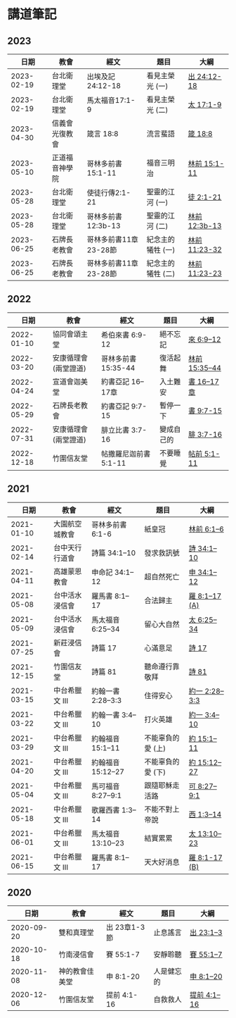 # 講道筆記


## 2023
日期 | 教會 | 經文 | 題目 | 大綱 
 ---- | ---- | -----| ---- | -------
 2023-02-19 | 台北衛理堂 | 出埃及記 24:12-18 | 看見主榮光 (一) | [出 24:12-18](Exo.24.12-18.md)
 2023-02-19 | 台北衛理堂 | 馬太福音17:1-9 | 看見主榮光 (二) | [太 17:1-9](Mat.17.1-9.md)
 2023-04-30 | 信義會光復教會 | 箴言 18:8 | 流言蜚語 | [箴 18:8](Pro.18.8.md)
 2023-05-10 | 正道福音神學院 | 哥林多前書 15:1-11 | 福音三明治 | [林前 15:1-11](1Co.15.1-11.md)
 2023-05-28 | 台北衛理堂 | 使徒行傳2:1-21 | 聖靈的江河 (一) | [徒 2:1-21](Act.2.1-21.md)
 2023-05-28 | 台北衛理堂 | 哥林多前書12:3b-13 | 聖靈的江河 (二) | [林前 12:3b-13](1Co.12.3-13.md)
 2023-06-25 | 石牌長老教會 | 哥林多前書11章23-28節 | 紀念主的犧牲 (一) |[林前 11:23-32](1Co.11.23-32.md)
  2023-06-25 | 石牌長老教會 | 哥林多前書11章23-28節 | 紀念主的犧牲 (二) |[林前 11:23-23](1Co.11.23-32.md)

## 2022
日期 | 教會 | 經文 | 題目 | 大綱 
 ---- | ---- | -----| ---- | -------
2022-01-10 | 協同會頌主堂 | 希伯來書 6:9-12 | 絕不忘記 | [來 6:9–12](Heb.6.9–12.md)
2022-03-20 | 安康循理會 (兩堂證道) | 哥林多前書 15:35-44 | 復活起舞 | [林前 15:35–44](1Co.15.35–44.md)
2022-04-24 | 宣道會迦美堂 | 約書亞記 16–17章 | 入土難安|[書 16–17章](Jos.16%E2%80%9317.md)
2022-05-29 | 石牌長老教會 | 約書亞記 9:7-15 | 暫停一下 |[書 9:7-15](Jos.9.7-15.md)
2022-07-31 | 安康循理會 (兩堂證道) | 腓立比書 3:7-16 | 變成自己的 | [腓 3:7-16](Php.3.7-16.md)
2022-12-18 | 竹圍信友堂 | 帖撒羅尼迦前書 5:1-11 | 不要睡覺 | [帖前 5:1-11](1Th.5.1-11.md)
  
  

## 2021

日期 | 教會 | 經文 | 題目 | 大綱 
 ---- | ---- | -----| ---- | -------
2021-01-10 | 大園航空城教會 | 哥林多前書 6:1-6 | 紙皇冠 | [林前 6:1–6](1Co.6.1–6.md)
2021-02-14 | 台中天行行道會 | 詩篇 34:1–10 | 發求救訊號 | [詩 34:1–10](Ps.34.1–10.md)
2021-04-11 | 高雄蒙恩教會 | 申命記 34:1–12 | 超自然死亡 | [申 34:1–12](Deu.34.1–12.md)
2021-05-08 | 台中活水浸信會 | 羅馬書 8:1–17 | 合法歸主 | [羅 8:1–17 (A)](Rom.8.1–17%20(A).md)
2021-05-09 | 台中活水浸信會 | 馬太福音 6:25–34 | 留心大自然 | [太 6:25–34](Mat.6.25–34.md)
2021-07-25 | 新莊浸信會 | 詩篇 17 | 心滿意足 | [詩 17](Ps.17.md)
2021-12-15 | 竹圍信友堂 | 詩篇 81 | 聽命遵行靠敬拜 | [詩 81](Ps.81.md)
2021-03-15 | 中台希臘文 III | 約翰一書 2:28–3:3 | 住得安心 | [約一 2:28–3:3](1Jo.2.28–3.3.md)
2021-03-22 | 中台希臘文 III | 約翰一書 3:4–10 | 打火英雄 | [約一 3:4–10](1Jo.3.4–10.md)
2021-03-29 | 中台希臘文 III | 約翰福音 15:1–11 | 不能辜負的愛 (上) | [約 15:1–11](Joh.15.1–11.md)
2021-04-20 | 中台希臘文 III | 約翰福音15:12–27 | 不能辜負的愛 (下) | [約 15:12–27](Joh.15.12–27.md)
2021-05-04 | 中台希臘文 III | 馬可福音 8:27–9:1 | 跟隨耶穌走活路 | [可 8:27–9:1](Mar.8.27–9.1.md)
2021-05-18 | 中台希臘文 III | 歌羅西書 1:3–14 | 不能不對上帝說 | [西 1:3–14](Col.1.3–14.md)
2021-06-01 | 中台希臘文 III | 馬太福音 13:10–23 | 結實累累 | [太 13:10–23](Mat.13.10–23.md)
2021-06-15 | 中台希臘文 III | 羅馬書 8:1–17 | 天大好消息 | [羅 8:1-17 (B)](Rom.8.1-17%20(B).md)


## 2020

日期 | 教會 | 經文 | 題目 | 大綱 
 ---- | ---- | --- | ---- | -------
2020-09-20 | 雙和真理堂 | 出 23章1-3節 | 止息謠言 | [出 23:1–3](Exo.23.1–3.md)
2020-10-18 | 竹南浸信會 | 賽 55:1-7 | 安靜聆聽 | [賽 55:1–7](Isa.55.1–7.md)
2020-11-08 | 神的教會佳美堂 | 申 8:1-20 | 人是健忘的 | [申 8:1–20](Deu.8.1–20.md) 
2020-12-06 | 竹圍信友堂 | 提前 4:1-16 | 自救救人 | [提前 4:1–16](1Ti.4.1–16.md)


